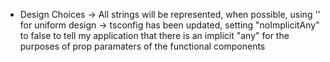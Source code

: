 * Design Choices
    -> All strings will be represented, when possible, using '' for uniform design
    -> tsconfig has been updated, setting "noImplicitAny" to false to tell
        my application that there is an implicit "any" for the purposes of prop paramaters of the functional components